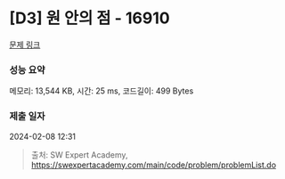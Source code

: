 # [D3] 원 안의 점 - 16910 

[문제 링크](https://swexpertacademy.com/main/code/problem/problemDetail.do?contestProbId=AYcllbDqUVgDFASR) 

### 성능 요약

메모리: 13,544 KB, 시간: 25 ms, 코드길이: 499 Bytes

### 제출 일자

2024-02-08 12:31



> 출처: SW Expert Academy, https://swexpertacademy.com/main/code/problem/problemList.do